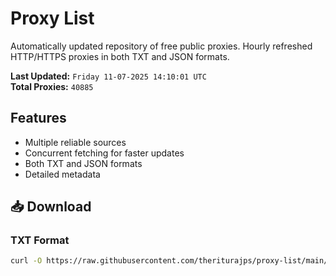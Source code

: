 # Proxy List

Automatically updated repository of free public proxies. Hourly refreshed HTTP/HTTPS proxies in both TXT and JSON formats.

**Last Updated:** `Friday 11-07-2025 14:10:01 UTC`  
**Total Proxies:** `40885`

## Features
- Multiple reliable sources
- Concurrent fetching for faster updates
- Both TXT and JSON formats
- Detailed metadata

## 📥 Download

### TXT Format
```bash
curl -O https://raw.githubusercontent.com/theriturajps/proxy-list/main/proxies.txt